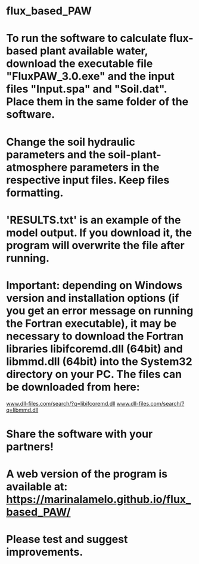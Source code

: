 # flux_based_PAW
# To run the software to calculate flux-based plant available water, download the executable file "FluxPAW_3.0.exe" and the input files "Input.spa" and "Soil.dat". Place them in the same folder of the software.
# Change the soil hydraulic parameters and the soil-plant-atmosphere parameters in the respective input files. Keep files formatting.
# 'RESULTS.txt' is an example of the model output. If you download it, the program will overwrite the file after running.
# Important: depending on Windows version and installation options (if you get an error message on running the Fortran executable), it may be necessary to download the Fortran libraries libifcoremd.dll (64bit) and libmmd.dll (64bit) into the System32 directory on your PC. The files can be downloaded from here: 
www.dll-files.com/search/?q=libifcoremd.dll
www.dll-files.com/search/?q=libmmd.dll
# Share the software with your partners!
# A web version of the program is available at: https://marinalamelo.github.io/flux_based_PAW/
# Please test and suggest improvements.
